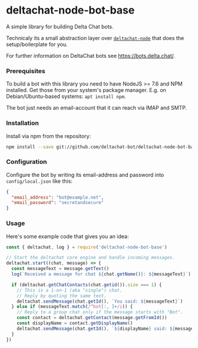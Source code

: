 # deltachat-node-bot-base

A simple library for building Delta Chat bots.

Technicaly its a small abstraction layer over [`deltachat-node`](https://github.com/deltachat/deltachat-node) that does the setup/boilerplate for you.

For further information on DeltaChat bots see <https://bots.delta.chat/>.

### Prerequisites

To build a bot with this library you need to have NodeJS >= 7.6 and NPM installed. Get those from your system's package manager. E.g. on Debian/Ubuntu-based systems: `apt install npm`.

The bot just needs an email-account that it can reach via IMAP and SMTP.


### Installation

Install via npm from the repository:

```bash
npm install --save git://github.com/deltachat-bot/deltachat-node-bot-base
```

### Configuration

Configure the bot by writing its email-address and password into `config/local.json` like this:

```json
{
  "email_address": "bot@example.net",
  "email_password": "secretandsecure"
}
```

### Usage

Here's some example code that gives you an idea:

```javascript
const { deltachat, log } = require('deltachat-node-bot-base')

// Start the deltachat core engine and handle incoming messages.
deltachat.start((chat, message) => {
  const messageText = message.getText()
  log(`Received a message for chat ${chat.getName()}: ${messageText}`)

  if (deltachat.getChatContacts(chat.getid()).size === 1) {
    // This is a 1-on-1 (aka "single") chat.
    // Reply by quoting the same text.
    deltachat.sendMessage(chat.getId(), `You said: ${messageText}`)
  } else if (messageText.match(/^bot[:, ]+/i)) {
    // Reply to a group chat only if the message starts with "Bot".
    const contact = deltachat.getContact(message.getFromId())
    const displayName = contact.getDisplayName()
    deltachat.sendMessage(chat.getId(), `${displayName} said: ${messageText}`)
  }
})
```
